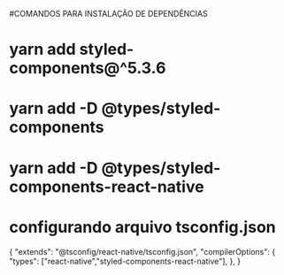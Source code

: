 #COMANDOS PARA INSTALAÇÃO DE DEPENDÊNCIAS
#  yarn add styled-components@^5.3.6
#  yarn add -D @types/styled-components
#  yarn add -D @types/styled-components-react-native
#  configurando arquivo tsconfig.json 

{
  "extends": "@tsconfig/react-native/tsconfig.json",
  "compilerOptions": {
    "types": ["react-native","styled-components-react-native"],
  },
}